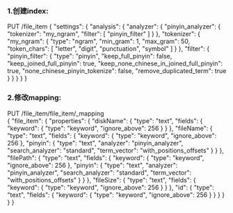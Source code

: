 ### 1.创建index:
PUT /file_item
{
	"settings": {
		"analysis": {
			"analyzer": {
				"pinyin_analyzer": {
					"tokenizer": "my_ngram",
					"filter": [
						"pinyin_filter"
					]
				}
			},
			"tokenizer": {
				"my_ngram": {
					"type": "ngram",
					"min_gram": 1,
					"max_gram": 50,
					"token_chars": [
						"letter",
						"digit",
						"punctuation",
						"symbol"
					]
				}
			},
			"filter": {
				"pinyin_filter": {
					"type": "pinyin",
					"keep_full_pinyin": false,
					"keep_joined_full_pinyin": true,
					"keep_none_chinese_in_joined_full_pinyin": true,
					"none_chinese_pinyin_tokenize": false,
					"remove_duplicated_term": true
				}
			}
		}
	}
}

### 2.修改mapping:
PUT /file_item/file_item/_mapping  
{
	"file_item": {
		"properties": {
			"diskName": {
				"type": "text",
				"fields": {
					"keyword": {
						"type": "keyword",
						"ignore_above": 256
					}
				}
			},
			"fileName": {
				"type": "text",
				"fields": {
					"keyword": {
						"type": "keyword",
						"ignore_above": 256
					},
					"pinyin": {
						"type": "text",
						"analyzer": "pinyin_analyzer",
						"search_analyzer": "standard",
						"term_vector": "with_positions_offsets"
					}
				}
			},
			"filePath": {
				"type": "text",
				"fields": {
					"keyword": {
						"type": "keyword",
						"ignore_above": 256
					},
					"pinyin": {
						"type": "text",
						"analyzer": "pinyin_analyzer",
						"search_analyzer": "standard",
						"term_vector": "with_positions_offsets"
					}
				}
			},
			"fileSize": {
				"type": "text",
				"fields": {
					"keyword": {
						"type": "keyword",
						"ignore_above": 256
					}
				}
			},
			"id": {
				"type": "text",
				"fields": {
					"keyword": {
						"type": "keyword",
						"ignore_above": 256
					}
				}
			}
		}
	}
}